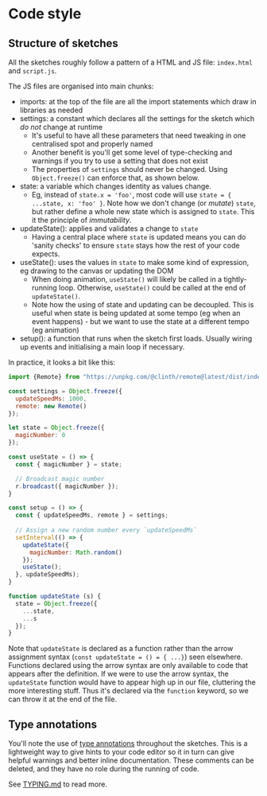 # Code style

## Structure of sketches

All the sketches roughly follow a pattern of a HTML and JS file: `index.html` and `script.js`.

The JS files are organised into main chunks:
* imports: at the top of the file are all the import statements which draw in libraries as needed
* settings: a constant which declares all the settings for the sketch which *do not* change at runtime
  * It's useful to have all these parameters that need tweaking in one centralised spot and properly named
  * Another benefit is you'll get some level of type-checking and warnings if you try to use a setting that does not exist
  * The properties of `settings` should never be changed. Using `Object.freeze()` can enforce that, as shown below.
* state: a variable which changes identity as values change. 
  * Eg, instead of `state.x = 'foo'`, most code will use `state = { ...state, x: 'foo' }`. Note how we don't change (or _mutate_) `state`, but rather define a whole new state which is assigned to `state`. This it the principle of _immutability_.
* updateState(): applies and validates a change to `state`
  * Having a central place where `state` is updated means you can do 'sanity checks' to ensure `state` stays how the rest of your code expects.
* useState(): uses the values in `state` to make some kind of expression, eg drawing to the canvas or updating the DOM
  * When doing animation, `useState()` will likely be called in a tightly-running loop. Otherwise, `useState()` could be called at the end of `updateState()`.
  * Note how the using of state and updating can be decoupled. This is useful when state is being updated at some tempo (eg when an event happens) - but we want to use the state at a different tempo (eg animation)
* setup(): a function that runs when the sketch first loads. Usually wiring up events and initialising a main loop if necessary.

In practice, it looks a bit like this:

```js
import {Remote} from "https://unpkg.com/@clinth/remote@latest/dist/index.mjs";

const settings = Object.freeze({
  updateSpeedMs: 1000,
  remote: new Remote()
});

let state = Object.freeze({
  magicNumber: 0
});

const useState = () => {
  const { magicNumber } = state;

  // Broadcast magic number
  r.broadcast({ magicNumber }); 
}

const setup = () => {
  const { updateSpeedMs, remote } = settings;
  
  // Assign a new random number every `updateSpeedMs`
  setInterval(() => {
    updateState({
      magicNumber: Math.random()
    });
    useState();
  }, updateSpeedMs);
}

function updateState (s) {
  state = Object.freeze({
    ...state,
    ...s
  });
}
```

Note that `updateState` is declared as a function rather than the arrow assignment syntax (`const updateState = () = { ...}`) seen elsewhere. Functions declared using the arrow syntax are only available to code that appears after the definition. If we were to use the arrow syntax, the `updateState` function would have to appear high up in our file, cluttering the more interesting stuff. Thus it's declared via the `function` keyword, so we can throw it at the end of the file.

## Type annotations

You'll note the use of [type annotations](https://www.typescriptlang.org/docs/handbook/jsdoc-supported-types.html) throughout the sketches. This is a lightweight way to give hints to your code editor so it in turn can give helpful warnings and better inline documentation. These comments can be deleted, and they have no role during the running of code.

See [TYPING.md](./TYPING.md) to read more.
